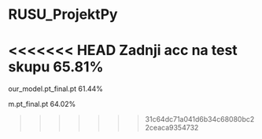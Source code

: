 # RUSU_ProjektPy
<<<<<<< HEAD
Zadnji acc na test skupu 65.81%
=======
our_model.pt_final.pt 61.44%

m.pt_final.pt 64.02%
>>>>>>> 31c64dc71a041d6b34c68080bc22ceaca9354732
